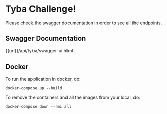 # Tyba Challenge!

Please check the swagger documentation in order to see all the endpoints.

## Swagger Documentation
{{url}}/api/tyba/swagger-ui.html

## Docker
To run the application in docker, do:
```
docker-compose up --build
```
To remove the containers and all the images from your local, do:
```
docker-compose down --rmi all
```